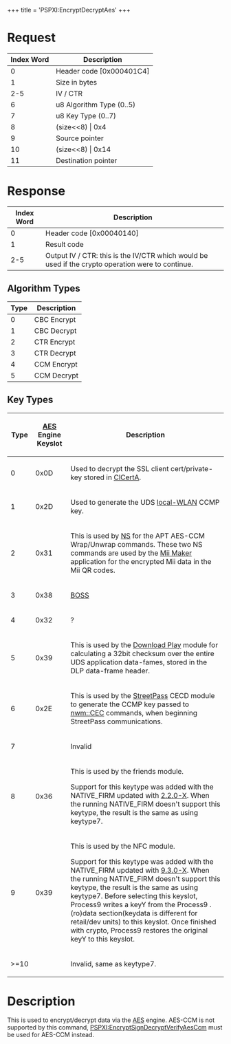 +++
title = 'PSPXI:EncryptDecryptAes'
+++

# Request

| Index Word | Description                |
|------------|----------------------------|
| 0          | Header code \[0x000401C4\] |
| 1          | Size in bytes              |
| 2-5        | IV / CTR                   |
| 6          | u8 Algorithm Type (0..5)   |
| 7          | u8 Key Type (0..7)         |
| 8          | (size\<\<8) \| 0x4         |
| 9          | Source pointer             |
| 10         | (size\<\<8) \| 0x14        |
| 11         | Destination pointer        |

# Response

| Index Word | Description                                                                                       |
|------------|---------------------------------------------------------------------------------------------------|
| 0          | Header code \[0x00040140\]                                                                        |
| 1          | Result code                                                                                       |
| 2-5        | Output IV / CTR: this is the IV/CTR which would be used if the crypto operation were to continue. |

## Algorithm Types

| Type | Description |
|------|-------------|
| 0    | CBC Encrypt |
| 1    | CBC Decrypt |
| 2    | CTR Encrypt |
| 3    | CTR Decrypt |
| 4    | CCM Encrypt |
| 5    | CCM Decrypt |

## Key Types

<table>
<thead>
<tr class="header">
<th><p>Type</p></th>
<th><p><a href="AES" title="wikilink">AES</a> Engine Keyslot</p></th>
<th><p>Description</p></th>
</tr>
</thead>
<tbody>
<tr class="odd">
<td><p>0</p></td>
<td><p>0x0D</p></td>
<td><p>Used to decrypt the SSL client cert/private-key stored in <a
href="ClCertA" title="wikilink">ClCertA</a>.</p></td>
</tr>
<tr class="even">
<td><p>1</p></td>
<td><p>0x2D</p></td>
<td><p>Used to generate the UDS <a href="NWM_Services"
title="wikilink">local-WLAN</a> CCMP key.</p></td>
</tr>
<tr class="odd">
<td><p>2</p></td>
<td><p>0x31</p></td>
<td><p>This is used by <a href="NS" title="wikilink">NS</a> for the APT
AES-CCM Wrap/Unwrap commands. These two NS commands are used by the <a
href="Mii_Maker" title="wikilink">Mii Maker</a> application for the
encrypted Mii data in the Mii QR codes.</p></td>
</tr>
<tr class="even">
<td><p>3</p></td>
<td><p>0x38</p></td>
<td><p><a href="SpotPass" title="wikilink">BOSS</a></p></td>
</tr>
<tr class="odd">
<td><p>4</p></td>
<td><p>0x32</p></td>
<td><p>?</p></td>
</tr>
<tr class="even">
<td><p>5</p></td>
<td><p>0x39</p></td>
<td><p>This is used by the <a href="Download_Play"
title="wikilink">Download Play</a> module for calculating a 32bit
checksum over the entire UDS application data-fames, stored in the DLP
data-frame header.</p></td>
</tr>
<tr class="odd">
<td><p>6</p></td>
<td><p>0x2E</p></td>
<td><p>This is used by the <a href="StreetPass"
title="wikilink">StreetPass</a> CECD module to generate the CCMP key
passed to <a href="NWM_Services" title="wikilink">nwm::CEC</a> commands,
when beginning StreetPass communications.</p></td>
</tr>
<tr class="even">
<td><p>7</p></td>
<td></td>
<td><p>Invalid</p></td>
</tr>
<tr class="odd">
<td><p>8</p></td>
<td><p>0x36</p></td>
<td><p>This is used by the friends module.</p>
<p>Support for this keytype was added with the NATIVE_FIRM updated with
<a href="2.2.0-X" title="wikilink">2.2.0-X</a>. When the running
NATIVE_FIRM doesn't support this keytype, the result is the same as
using keytype7.</p></td>
</tr>
<tr class="even">
<td><p>9</p></td>
<td><p>0x39</p></td>
<td><p>This is used by the NFC module.</p>
<p>Support for this keytype was added with the NATIVE_FIRM updated with
<a href="9.3.0-21" title="wikilink">9.3.0-X</a>. When the running
NATIVE_FIRM doesn't support this keytype, the result is the same as
using keytype7. Before selecting this keyslot, Process9 writes a keyY
from the Process9 .(ro)data section(keydata is different for retail/dev
units) to this keyslot. Once finished with crypto, Process9 restores the
original keyY to this keyslot.</p></td>
</tr>
<tr class="odd">
<td><p>&gt;=10</p></td>
<td></td>
<td><p>Invalid, same as keytype7.</p></td>
</tr>
</tbody>
</table>

# Description

This is used to encrypt/decrypt data via the [AES](AES "wikilink")
engine. AES-CCM is not supported by this command,
[PSPXI:EncryptSignDecryptVerifyAesCcm](PSPXI:EncryptSignDecryptVerifyAesCcm "wikilink")
must be used for AES-CCM instead.